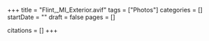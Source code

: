 +++
title = "Flint,_MI_Exterior.avif"
tags = ["Photos"]
categories = []
startDate = ""
draft = false
pages = []

citations = []
+++
